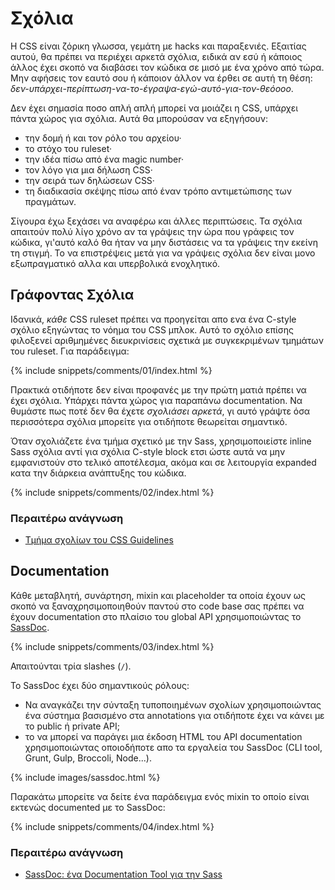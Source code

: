 
# Σχόλια

Η CSS είναι ζόρικη γλωσσα, γεμάτη με hacks και παραξενιές. Εξαιτίας αυτού, θα πρέπει να περιέχει αρκετά σχόλια, ειδικά αν εσύ ή κάποιος άλλος έχει σκοπό να διαβάσει τον κώδικα σε μισό με ένα χρόνο από τώρα. Μην αφήσεις τον εαυτό σου ή κάποιον άλλον να έρθει σε αυτή τη θέση: *δεν-υπάρχει-περίπτωση-να-το-έγραψα-εγώ-αυτό-για-τον-θεόοοο*.

Δεν έχει σημασία ποσο απλή απλή μπορεί να μοιάζει η CSS, υπάρχει πάντα χώρος για σχόλια. Αυτά θα μπορούσαν να εξηγήσουν:

* την δομή ή και τον ρόλο του αρχείου·
* το στόχο του ruleset·
* την ιδέα πίσω από ένα magic number·
* τον λόγο για μια δήλωση CSS·
* την σειρά των δηλώσεων CSS·
* τη διαδικασία σκέψης πίσω από έναν τρόπο αντιμετώπισης των πραγμάτων.

Σίγουρα έχω ξεχάσει να αναφέρω και άλλες περιπτώσεις. Τα σχόλια απαιτούν πολύ λίγο χρόνο αν τα γράψεις την ώρα που γράφεις τον κώδικα, γι'αυτό καλό θα ήταν να μην διστάσεις να τα γράψεις την εκείνη τη στιγμή. Το να επιστρέψεις μετά για να γράψεις σχόλια δεν είναι μονο εξωπραγματικό αλλα και υπερβολικά ενοχλητικό.

## Γράφοντας Σχόλια

Ιδανικά, *κάθε* CSS ruleset πρέπει να προηγείται απο ενα ένα C-style σχόλιο εξηγώντας το νόημα του CSS μπλοκ. Αυτό το σχόλιο επίσης φιλοξενεί αριθμημένες διευκρινίσεις σχετικά με συγκεκριμένων τμημάτων του ruleset. Για παράδειγμα:

{% include snippets/comments/01/index.html %}

Πρακτικά οτιδήποτε δεν είναι προφανές με την πρώτη ματιά πρέπει να έχει σχόλια. Υπάρχει πάντα χώρος για παραπάνω documentation. Να θυμάστε πως ποτέ δεν θα έχετε *σχολιάσει αρκετά*, γι αυτό γράψτε όσα περισσότερα σχόλια μπορείτε για οτιδήποτε θεωρείται σημαντικό.

Όταν σχολιάζετε ένα τμήμα σχετικό με την Sass, χρησιμοποιείστε inline Sass σχόλια αντί για σχόλια C-style block ετσι ώστε αυτά να μην εμφανιστούν στο τελικό αποτέλεσμα, ακόμα και σε λειτουργία expanded κατα την διάρκεια ανάπτυξης του κώδικα.

{% include snippets/comments/02/index.html %}

### Περαιτέρω ανάγνωση

* [Τμήμα σχολίων του CSS Guidelines](http://cssguidelin.es/#commenting)

## Documentation

Κάθε μεταβλητή, συνάρτηση, mixin και placeholder τα οποία έχουν ως σκοπό να ξαναχρησιμοποιηθούν παντού στο code base σας πρέπει να έχουν documentation στο πλαίσιο του global API χρησιμοποιώντας το [SassDoc](http://sassdoc.com).

{% include snippets/comments/03/index.html %}

<div class="note">
  <p>Απαιτούνται τρία slashes (<code>/</code>).</p>
</div>

Το SassDoc έχει δύο σημαντικούς ρόλους:

* Να αναγκάζει την σύνταξη τυποποιημένων σχολίων χρησιμοποιώντας ένα σύστημα βασισμένο στα annotations για οτιδήποτε έχει να κάνει με το public ή private API;
* το να μπορεί να παράγει μια έκδοση HTML του API documentation χρησιμοποιώντας οποιοδήποτε απο τα εργαλεία του SassDoc (CLI tool, Grunt, Gulp, Broccoli, Node...).

{% include images/sassdoc.html %}

Παρακάτω μπορείτε να δείτε ένα παράδειγμα ενός mixin το οποίο είναι εκτενώς documented με το SassDoc:

{% include snippets/comments/04/index.html %}

### Περαιτέρω ανάγνωση

* [SassDoc: ένα Documentation Tool για την Sass](http://www.sitepoint.com/sassdoc-documentation-tool-sass/)

